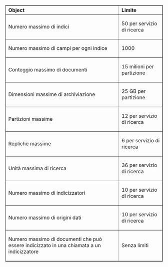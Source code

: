 <table cellspacing="0" border="1">
<tr>
  <th align="left" valign="middle">Object</th>
  <th align="left" valign="middle">Limite</th>
</tr>
<tr>
  <td><p>Numero massimo di indici</p></td>
  <td><p>50 per servizio di ricerca</p></td>
</tr>
<tr>
  <td><p>Numero massimo di campi per ogni indice</p></td>
  <td><p>1000</p></td>
</tr>
<tr>
  <td><p>Conteggio massimo di documenti</p></td>
  <td><p>15 milioni per partizione</p></td>
</tr>
<tr>
  <td><p>Dimensioni massime di archiviazione</p></td>
  <td><p>25 GB per partizione</p></td>
<tr>
  <td><p>Partizioni massime</p></td>
  <td><p>12 per servizio di ricerca</p></td>
</tr>
<tr>
  <td><p>Repliche massime</p></td>
  <td><p>6 per servizio di ricerca</p></td>
</tr>
<tr>
  <td><p>Unità massima di ricerca</p></td>
  <td><p>36 per servizio di ricerca</p></td>
</tr>
<tr>
  <td><p>Numero massimo di indicizzatori</p></td>
  <td><p>10 per servizio di ricerca</p></td>
</tr>
<tr>
  <td><p>Numero massimo di origini dati</p></td>
  <td><p>10 per servizio di ricerca</p></td>
</tr>
<tr>
  <td><p>Numero massimo di documenti che può essere indicizzato in una chiamata a un indicizzatore</p></td>
  <td><p>Senza limiti</p></td>
</tr>
</table>

<!---HONumber=July15_HO5-->
